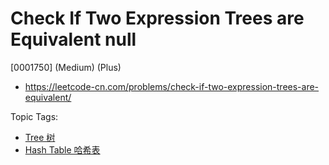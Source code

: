 # Check If Two Expression Trees are Equivalent null

[0001750] (Medium) (Plus)

- https://leetcode-cn.com/problems/check-if-two-expression-trees-are-equivalent/

Topic Tags:

- [Tree 树](https://leetcode-cn.com/tag/tree/)
- [Hash Table 哈希表](https://leetcode-cn.com/tag/hash-table/)

